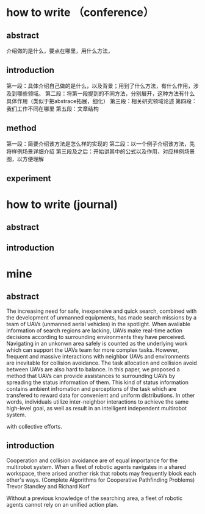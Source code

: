 
# how to write （conference）
## abstract
介绍做的是什么，要点在哪里，用什么方法，
## introduction
第一段：具体介绍自己做的是什么，以及背景；用到了什么方法，有什么作用，涉及到哪些领域。
第二段：将第一段提到的不同方法，分别展开，这种方法有什么具体作用（类似于把abstrace拓展，细化）
第三段：相关研究领域论述
第四段：我们工作不同在哪里
第五段：文章结构

## method
第一段：简要介绍该方法是怎么样的实现的
第二段：以一个例子介绍该方法，先将样例场景详细介绍
第三段及之后：开始讲其中的公式以及作用，对应样例场景图，以方便理解

## experiment

# how to write (journal)
## abstract
## introduction


# mine
## abstract
The increasing need for safe, inexpensive and quick search, combined with the development of unmanned equipments, has made search missions by a team of UAVs (unmanned aerial vehicles) in the spotlight. When avaliable information of search regions are lacking, UAVs make real-time action decisions according to surrounding environments they have perceived. Navigating in an unkonwn area safely is counted as the underlying work which can support the UAVs team for more complex tasks. However, frequent and massive interactions with neighbor UAVs and environments are inevitable for collision avoidance. The task allocation and collision avoid between UAVs are also hard to balance. In this paper, we proposed a method that UAVs can provide assistances to surrounding UAVs by spreading the status information of them. This kind of status information contains ambient infromation and perceptions of the task which are transfered to reward data for convenient and uniform distributions. In other words, individuals utilize inter-neighbor interactions to achieve the same high-level goal, as well as result in an intelligent independent multirobot system. 

with collective efforts.
## introduction
Cooperation and collision avoidance are of equal importance for the multirobot system. When a fleet of robotic agents navigates in a shared workspace, there arised another risk that robots may frequently block each other's ways. (Complete Algorithms for Cooperative Pathfinding Problems) Trevor Standley and Richard Korf

Without a previous knowledge of the searching area, a fleet of robotic agents cannot rely on an unified action plan. 


